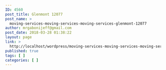 ```yaml
---
ID: 4560
post_title: Glenmont 12077
post_name: >
  moving-services-moving-services-moving-services-glenmont-12077
author: mrgabonijeff@gmail.com
post_date: 2018-03-28 01:38:22
layout: page
link: >
  http://localhost/wordpress/moving-services-moving-services-moving-services-glenmont-12077/
published: true
tags: [ ]
categories: [ ]
---
```

